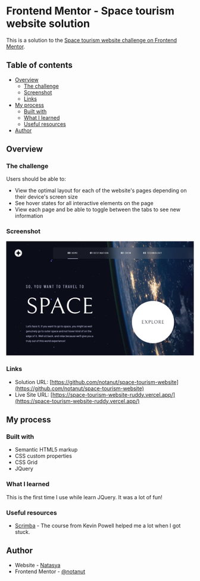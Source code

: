 # Frontend Mentor - Space tourism website solution

This is a solution to the [Space tourism website challenge on Frontend Mentor](https://www.frontendmentor.io/challenges/space-tourism-multipage-website-gRWj1URZ3).

## Table of contents

- [Overview](#overview)
  - [The challenge](#the-challenge)
  - [Screenshot](#screenshot)
  - [Links](#links)
- [My process](#my-process)
  - [Built with](#built-with)
  - [What I learned](#what-i-learned)
  - [Useful resources](#useful-resources)
- [Author](#author)


## Overview

### The challenge

Users should be able to:

- View the optimal layout for each of the website's pages depending on their device's screen size
- See hover states for all interactive elements on the page
- View each page and be able to toggle between the tabs to see new information

### Screenshot

![](./screenshot.png)


### Links

- Solution URL: [https://github.com/notanut/space-tourism-website](https://github.com/notanut/space-tourism-website)
- Live Site URL: [https://space-tourism-website-ruddy.vercel.app/](https://space-tourism-website-ruddy.vercel.app/)

## My process

### Built with

- Semantic HTML5 markup
- CSS custom properties
- CSS Grid
- JQuery

### What I learned

This is the first time I use while learn JQuery. It was a lot of fun!

### Useful resources

- [Scrimba](https://scrimba.com/learn/spacetravel) - The course from Kevin Powell helped me a lot when I got stuck.

## Author

- Website - [Natasya](https://project-portofolio.netlify.app/)
- Frontend Mentor - [@notanut](https://www.frontendmentor.io/profile/notanut)
